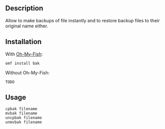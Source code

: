 ## Description

Allow to make backups of file instantly and to restore backup files to their original name either.

## Installation

With [Oh-My-Fish](https://www.github.com/oh-my-fish/oh-my-fish):

    omf install bak

Without Oh-My-Fish:

    TODO

## Usage

    cpbak filename
    mvbak filename
    uncpbak filename
    unmvbak filename
